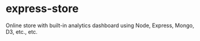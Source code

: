 express-store
=============

Online store with built-in analytics dashboard using Node, Express, Mongo, D3, etc., etc.
